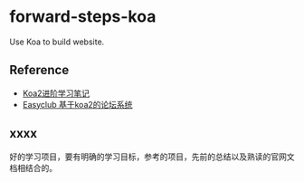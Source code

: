 # forward-steps-koa
Use Koa to build website.


## Reference
* [Koa2进阶学习笔记](https://github.com/ChenShenhai/koa2-note/)
* [Easyclub 基于koa2的论坛系统](https://github.com/k-dylan/easyclub)


## xxxx
好的学习项目，要有明确的学习目标，参考的项目，先前的总结以及熟读的官网文档相结合的。
